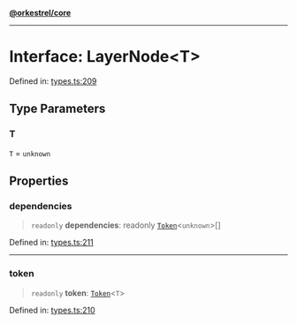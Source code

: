 [**@orkestrel/core**](../index.md)

***

# Interface: LayerNode\<T\>

Defined in: [types.ts:209](https://github.com/orkestrel/core/blob/240d6e1612057b96fd3fc03e1415fe3917a0f212/src/types.ts#L209)

## Type Parameters

### T

`T` = `unknown`

## Properties

### dependencies

> `readonly` **dependencies**: readonly [`Token`](../type-aliases/Token.md)\<`unknown`\>[]

Defined in: [types.ts:211](https://github.com/orkestrel/core/blob/240d6e1612057b96fd3fc03e1415fe3917a0f212/src/types.ts#L211)

***

### token

> `readonly` **token**: [`Token`](../type-aliases/Token.md)\<`T`\>

Defined in: [types.ts:210](https://github.com/orkestrel/core/blob/240d6e1612057b96fd3fc03e1415fe3917a0f212/src/types.ts#L210)
